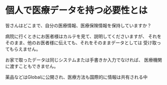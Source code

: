# 個人で医療データを持つ必要性とは

皆さんはどこまで、自分の医療情報、医療保険情報を保持していますか？


病院に行くときにお医者様はカルテを見て、説明してくださいますが、
それをそのまま、他のお医者様に伝えても、それをそのままデータとしては
受け取ってもらえません。


お家で取ったデータは同じシステムまたは手書きか入力でなければ、
医療機関に渡すこともできません。



薬品などはGlobalに公開され、医療方法も国際的に情報は共有される中